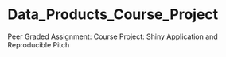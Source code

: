 # Data_Products_Course_Project
Peer Graded Assignment: Course Project: Shiny Application and Reproducible Pitch
